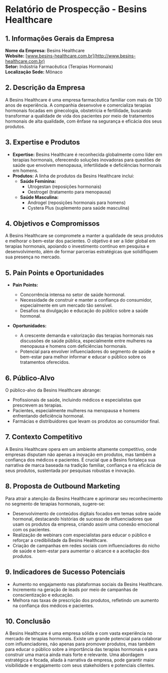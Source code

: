 # Relatório de Prospecção - Besins Healthcare

## 1. Informações Gerais da Empresa
**Nome da Empresa:** Besins Healthcare  
**Website:** [www.besins-healthcare.com.br](http://www.besins-healthcare.com.br)  
**Setor:** Indústria Farmacêutica (Terapias Hormonais)  
**Localização Sede:** Mônaco  

## 2. Descrição da Empresa
A Besins Healthcare é uma empresa farmacêutica familiar com mais de 130 anos de experiência. A companhia desenvolve e comercializa terapias hormonais focadas em ginecologia, obstetrícia e fertilidade, buscando transformar a qualidade de vida dos pacientes por meio de tratamentos hormonais de alta qualidade, com ênfase na segurança e eficácia dos seus produtos.

## 3. Expertise e Produtos
- **Expertise:** Besins Healthcare é reconhecida globalmente como líder em terapias hormonais, oferecendo soluções inovadoras para questões de saúde que envolvem menopausa, infertilidade e deficiências hormonais em homens.
- **Produtos:** A linha de produtos da Besins Healthcare inclui:
  - **Saúde Feminina:** 
    - Utrogestan (reposições hormonais)
    - Oestrogel (tratamento para menopausa)
  - **Saúde Masculina:** 
    - Androgel (reposições hormonais para homens)
    - Cystera Plus (suplemento para saúde masculina)

## 4. Objetivos e Compromissos
A Besins Healthcare se compromete a manter a qualidade de seus produtos e melhorar o bem-estar dos pacientes. O objetivo é ser a líder global em terapias hormonais, apoiando o investimento contínuo em pesquisa e desenvolvimento, além de formar parcerias estratégicas que solidifiquem sua presença no mercado.

## 5. Pain Points e Oportunidades
- **Pain Points:**
  - Concorrência intensa no setor de saúde hormonal.
  - Necessidade de construir e manter a confiança do consumidor, especialmente em um mercado tão sensível.
  - Desafios na divulgação e educação do público sobre a saúde hormonal.

- **Oportunidades:**
  - A crescente demanda e valorização das terapias hormonais nas discussões de saúde pública, especialmente entre mulheres na menopausa e homens com deficiências hormonais.
  - Potencial para envolver influenciadores do segmento de saúde e bem-estar para melhor informar e educar o público sobre os tratamentos oferecidos.

## 6. Público-Alvo
O público-alvo da Besins Healthcare abrange:
- Profissionais de saúde, incluindo médicos e especialistas que prescrevem as terapias.
- Pacientes, especialmente mulheres na menopausa e homens enfrentando deficiência hormonal.
- Farmácias e distribuidores que levam os produtos ao consumidor final.

## 7. Contexto Competitivo
A Besins Healthcare opera em um ambiente altamente competitivo, onde empresas disputam não apenas a inovação em produtos, mas também a confiança dos médicos e pacientes. É crucial que a Besins fortaleça sua narrativa de marca baseada na tradição familiar, confiança e na eficácia de seus produtos, sustentada por pesquisas robustas e inovação.

## 8. Proposta de Outbound Marketing
Para atrair a atenção da Besins Healthcare e aprimorar seu reconhecimento no segmento de terapias hormonais, sugere-se:
- Desenvolvimento de conteúdos digitais focados em temas sobre saúde hormonal, destacando histórias de sucesso de influenciadores que usam os produtos da empresa, criando assim uma conexão emocional com os pacientes.
- Realização de webinars com especialistas para educar o público e reforçar a credibilidade da Besins Healthcare.
- Criação de campanhas em redes sociais com influenciadores do nicho de saúde e bem-estar para aumentar o alcance e a aceitação dos produtos.

## 9. Indicadores de Sucesso Potenciais
- Aumento no engajamento nas plataformas sociais da Besins Healthcare.
- Incremento na geração de leads por meio de campanhas de conscientização e educação.
- Melhora nas taxas de prescrição dos produtos, refletindo um aumento na confiança dos médicos e pacientes.

## 10. Conclusão
A Besins Healthcare é uma empresa sólida e com vasta experiência no mercado de terapias hormonais. Existe um grande potencial para colaborar com influenciadores, não apenas para promover produtos, mas também para educar o público sobre a importância das terapias hormonais e para construir uma marca ainda mais forte e relevante. Uma abordagem estratégica e focada, aliada à narrativa da empresa, pode garantir maior visibilidade e engajamento com seus stakeholders e potenciais clientes.